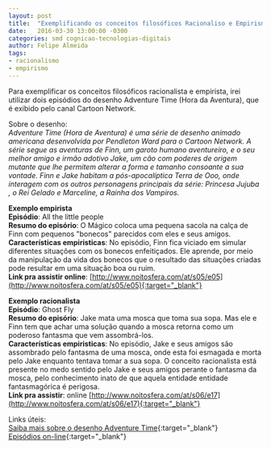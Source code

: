 ```yaml
---
layout: post
title:  "Exemplificando os conceitos filosóficos Racionaliso e Empirismo"
date:   2016-03-30 13:00:00 -0300
categories: smd cognicao-tecnologias-digitais
author: Felipe Almeida
tags:
- racionalismo
- empirismo
---
```


Para exemplificar os conceitos filosóficos racionalista e empirista, irei utilizar dois episódios do desenho Adventure Time (Hora da Aventura), que é exibido pelo canal Cartoon Network.

Sobre o desenho:  
_Adventure Time (Hora de Aventura) é uma série de desenho animado americana desenvolvida por Pendleton Ward para o Cartoon Network. A série segue as aventuras de Finn, um garoto humano aventureiro, e o seu melhor amigo e irmão adotivo Jake, um cão com poderes de origem mutante que lhe permitem alterar a forma e tamanho consoante a sua vontade. Finn e Jake habitam a pós-apocalíptica Terra de Ooo, onde interagem com os outros personagens principais da série: Princesa Jujuba , o Rei Gelado e Marceline, a Rainha dos Vampiros._

**Exemplo empirista**  
**Episódio**: All the little people  
**Resumo do episório**: O Mágico coloca uma pequena sacola na calça de Finn com pequenos "bonecos" parecidos com eles e seus amigos.  
**Características empiristicas**: No episódio, Finn fica viciado em simular diferentes situações com os bonecos enfeitiçados. Ele aprende, por meio da manipulação da vida dos bonecos que o resultado das situações criadas pode resultar em uma situação boa ou ruim.    
**Link pra assistir online**: [http://www.noitosfera.com/at/s05/e05](http://www.noitosfera.com/at/s05/e05){:target="_blank"}

**Exemplo racionalista**  
**Episódio**: Ghost Fly   
**Resumo do episório**: Jake mata uma mosca que toma sua sopa. Mas ele e Finn tem que achar uma solução quando a mosca retorna como um poderoso fantasma que vem assombrá-los.  
**Características empiristicas**: No episódio, Jake e seus amigos são assombrado pelo fantasma de uma mosca, onde esta foi esmagada e morta pelo Jake enquanto tentava tomar a sua sopa. O conceito racionalista está presente no medo sentido pelo Jake e seus amigos perante o fantasma da mosca, pelo conhecimento inato de que aquela entidade entidade fantasmagórica é perigosa.  
**Link pra assistir**: online [http://www.noitosfera.com/at/s06/e17](http://www.noitosfera.com/at/s06/e17){:target="_blank"}

Links úteis:  
[Saiba mais sobre o desenho Adventure Time](https://pt.wikipedia.org/wiki/Adventure_Time){:target="_blank"}  
[Episódios on-line](http://www.noitosfera.com/){:target="_blank"}

